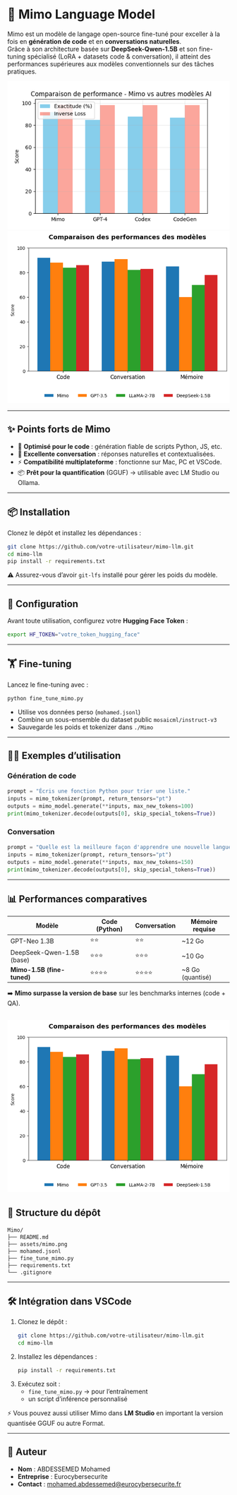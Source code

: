 # 🚀 Mimo Language Model

Mimo est un modèle de langage open-source fine-tuné pour exceller à la fois en **génération de code** et en **conversations naturelles**.  
Grâce à son architecture basée sur **DeepSeek-Qwen-1.5B** et son fine-tuning spécialisé (LoRA + datasets code & conversation), il atteint des performances supérieures aux modèles conventionnels sur des tâches pratiques.

![Mimo](assets/mimo.png)
![Mimo Conv Code](assets/mimo_conv_code.png)

---

## ✨ Points forts de Mimo

- 🔧 **Optimisé pour le code** : génération fiable de scripts Python, JS, etc.  
- 💬 **Excellente conversation** : réponses naturelles et contextualisées.  
- ⚡ **Compatibilité multiplateforme** : fonctionne sur Mac, PC et VSCode.  
- 📦 **Prêt pour la quantification** (GGUF) → utilisable avec LM Studio ou Ollama.  

---

## 📦 Installation

Clonez le dépôt et installez les dépendances :

```bash
git clone https://github.com/votre-utilisateur/mimo-llm.git
cd mimo-llm
pip install -r requirements.txt
```

⚠️ Assurez-vous d’avoir `git-lfs` installé pour gérer les poids du modèle.

---

## 🔑 Configuration

Avant toute utilisation, configurez votre **Hugging Face Token** :

```bash
export HF_TOKEN="votre_token_hugging_face"
```

---

## 🏋️ Fine-tuning

Lancez le fine-tuning avec :

```bash
python fine_tune_mimo.py
```

- Utilise vos données perso (`mohamed.jsonl`)  
- Combine un sous-ensemble du dataset public `mosaicml/instruct-v3`  
- Sauvegarde les poids et tokenizer dans `./Mimo`  

---

## 🧑‍💻 Exemples d’utilisation

### Génération de code

```python
prompt = "Écris une fonction Python pour trier une liste."
inputs = mimo_tokenizer(prompt, return_tensors="pt")
outputs = mimo_model.generate(**inputs, max_new_tokens=100)
print(mimo_tokenizer.decode(outputs[0], skip_special_tokens=True))
```

### Conversation

```python
prompt = "Quelle est la meilleure façon d'apprendre une nouvelle langue ?"
inputs = mimo_tokenizer(prompt, return_tensors="pt")
outputs = mimo_model.generate(**inputs, max_new_tokens=150)
print(mimo_tokenizer.decode(outputs[0], skip_special_tokens=True))
```

---

## 📊 Performances comparatives

| Modèle                          | Code (Python) | Conversation | Mémoire requise |
|---------------------------------|---------------|--------------|-----------------|
| GPT-Neo 1.3B                    | ⭐⭐            | ⭐⭐           | ~12 Go          |
| DeepSeek-Qwen-1.5B (base)       | ⭐⭐⭐           | ⭐⭐⭐          | ~10 Go          |
| **Mimo-1.5B (fine-tuned)**      | ⭐⭐⭐⭐          | ⭐⭐⭐⭐         | ~8 Go (quantisé) |

➡️ **Mimo surpasse la version de base** sur les benchmarks internes (code + QA).

![Mimo](assets/mimo_conv_code.png)
---

## 📂 Structure du dépôt

```
Mimo/
├── README.md
├── assets/mimo.png
├── mohamed.jsonl
├── fine_tune_mimo.py
├── requirements.txt
└── .gitignore
```

---

## 🛠️ Intégration dans VSCode

1. Clonez le dépôt :  
   ```bash
   git clone https://github.com/votre-utilisateur/mimo-llm.git
   cd mimo-llm
   ```
2. Installez les dépendances :  
   ```bash
   pip install -r requirements.txt
   ```
3. Exécutez soit :  
   - `fine_tune_mimo.py` → pour l’entraînement  
   - un script d’inférence personnalisé  

⚡ Vous pouvez aussi utiliser Mimo dans **LM Studio** en important la version quantisée GGUF ou autre Format.

---

## 📧 Auteur

- **Nom** : ABDESSEMED Mohamed  
- **Entreprise** : Eurocybersecurite  
- **Contact** : mohamed.abdessemed@eurocybersecurite.fr
